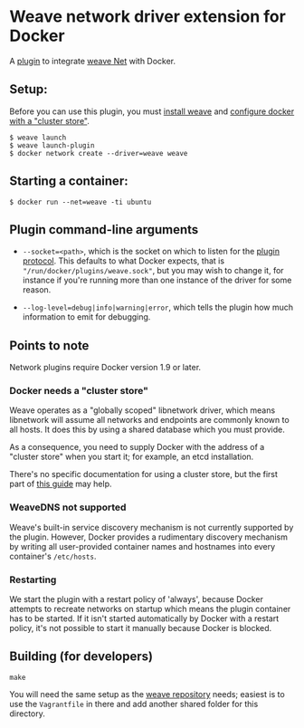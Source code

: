 # Weave network driver extension for Docker

A [plugin](http://docs.docker.com/engine/extend/plugin_api/) to
integrate [weave Net](http://weave.works/net/) with Docker.

## Setup:

Before you can use this plugin, you must [install weave](https://github.com/weaveworks/weave#installation) and [configure docker with a "cluster store"](https://docs.docker.com/engine/userguide/networking/get-started-overlay/#step-1-set-up-a-key-value-store).

    $ weave launch
    $ weave launch-plugin
    $ docker network create --driver=weave weave

## Starting a container:

    $ docker run --net=weave -ti ubuntu

## Plugin command-line arguments

 * `--socket=<path>`, which is the socket on which to listen for the
   [plugin protocol](http://docs.docker.com/engine/extend/plugin_api/). 
   This defaults to what Docker expects, that is
   `"/run/docker/plugins/weave.sock"`, but you may wish to
   change it, for instance if you're running more than one instance of
   the driver for some reason.

 * `--log-level=debug|info|warning|error`, which tells the plugin
   how much information to emit for debugging.

## Points to note

Network plugins require Docker version 1.9 or later.

### Docker needs a "cluster store"

Weave operates as a "globally scoped" libnetwork driver, which means
libnetwork will assume all networks and endpoints are commonly known
to all hosts. It does this by using a shared database which you must
provide.

As a consequence, you need to supply Docker with the address of a "cluster
store" when you start it; for example, an etcd installation.

There's no specific documentation for using a cluster store, but the
first part of [this guide](https://github.com/docker/docker/blob/master/docs/userguide/networking/get-started-overlay.md) may help.

### WeaveDNS not supported

Weave's built-in service discovery mechanism is not currently
supported by the plugin.  However, Docker provides a rudimentary
discovery mechanism by writing all user-provided container names and
hostnames into every container's `/etc/hosts`.

### Restarting

We start the plugin with a restart policy of 'always', because
Docker attempts to recreate networks on startup which means the plugin
container has to be started. If it isn't started automatically by Docker
with a restart policy, it's not possible to start it manually because
Docker is blocked.

## Building (for developers)

    make

You will need the same setup as the
[weave repository](https://github.com/weaveworks/weave) needs; easiest
is to use the `Vagrantfile` in there and add another shared folder for
this directory.
